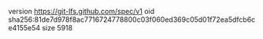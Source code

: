 version https://git-lfs.github.com/spec/v1
oid sha256:81de7d978f8ac7716724778800c03f060ed369c05d01f72ea5dfcb6ce4155e54
size 5918
